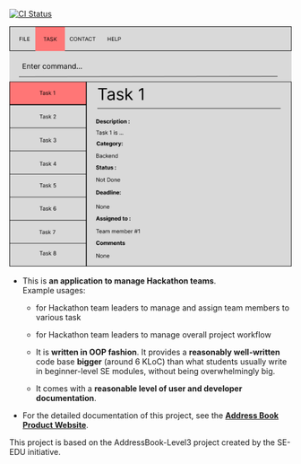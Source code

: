 [![CI Status](https://github.com/AY2223S1-CS2103T-F12-2/tp/workflows/Java%20CI/badge.svg)](https://github.com/AY2223S1-CS2103T-F12-2/tp/actions)

![Ui](docs/images/Ui.png)

* This is **an application to manage Hackathon teams**.<br>
  Example usages:
  * for Hackathon team leaders to manage and assign team members to various task
  * for Hackathon team leaders to manage overall project workflow


  * It is **written in OOP fashion**. It provides a **reasonably well-written** code base **bigger** (around 6 KLoC) than what students usually write in beginner-level SE modules, without being overwhelmingly big.
  * It comes with a **reasonable level of user and developer documentation**.
* For the detailed documentation of this project, see the **[Address Book Product Website](https://ay2223s1-cs2103t-f12-2.github.io/tp/)**.


This project is based on the AddressBook-Level3 project created by the SE-EDU initiative.
